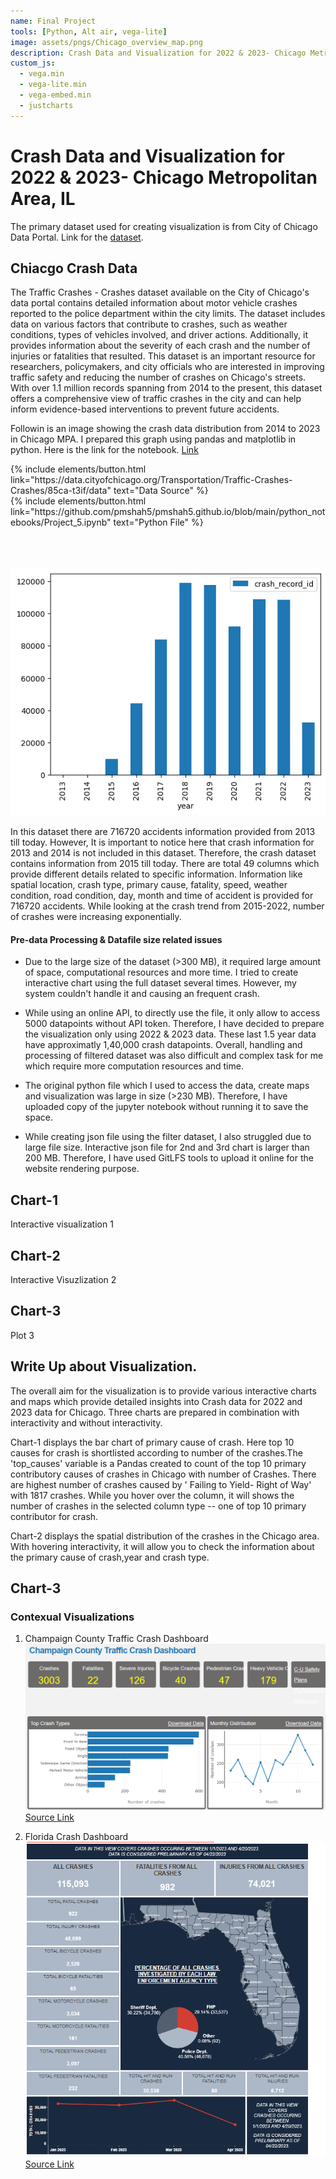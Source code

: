 ```yaml
---
name: Final Project
tools: [Python, Alt air, vega-lite]
image: assets/pngs/Chicago_overview_map.png
description: Crash Data and Visualization for 2022 & 2023- Chicago Metropolitan Area. Image source- commons.wikimedia.org
custom_js:
  - vega.min
  - vega-lite.min
  - vega-embed.min
  - justcharts
---
```



# Crash Data and Visualization for 2022 & 2023- Chicago Metropolitan Area, IL

The primary dataset used for creating visualization is from City of Chicago Data Portal. Link for the [dataset](https://data.cityofchicago.org/Transportation/Traffic-Crashes-Crashes/85ca-t3if).


## Chiacgo Crash Data

The Traffic Crashes - Crashes dataset available on the City of Chicago's data portal contains detailed information about motor vehicle crashes reported to the police department within the city limits. The dataset includes data on various factors that contribute to crashes, such as weather conditions, types of vehicles involved, and driver actions. Additionally, it provides information about the severity of each crash and the number of injuries or fatalities that resulted. This dataset is an important resource for researchers, policymakers, and city officials who are interested in improving traffic safety and reducing the number of crashes on Chicago's streets. With over 1.1 million records spanning from 2014 to the present, this dataset offers a comprehensive view of traffic crashes in the city and can help inform evidence-based interventions to prevent future accidents.

Followin is an image showing the crash data distribution from 2014 to 2023 in Chicago MPA. I prepared this graph using pandas and matplotlib in python. Here is the link for the notebook. [Link](https://github.com/pmshah5/pmshah5.github.io/blob/main/python_notebooks/Project_5.ipynb)

<div class="left">
{% include elements/button.html link="https://data.cityofchicago.org/Transportation/Traffic-Crashes-Crashes/85ca-t3if/data" text="Data Source" %}
</div>

<div class="right">
{% include elements/button.html link="https://github.com/pmshah5/pmshah5.github.io/blob/main/python_notebooks/Project_5.ipynb" text="Python File" %}
</div>
<br>
<br>
<br>

![Crash Data Distribution 2013-2023, Chicago MPA](/assets/pngs/crash_1.png)

In this dataset there are 716720 accidents information provided from 2013 till today. However, It is important to notice here that crash information for 2013 and 2014 is not included in this dataset. Therefore, the crash dataset contains information from 2015 till today. There are total 49 columns which provide different details related to specific information. Information like spatial location, crash type, primary cause, fatality, speed, weather condition, road condition, day, month and time of accident is provided for 716720 accidents. 
While looking at the crash trend from 2015-2022, number of crashes were increasing exponentially. 

#### Pre-data Processing & Datafile size related issues

- Due to the large size of the dataset (>300 MB), it required large amount of space, computational resources and more time. I tried to create interactive chart using the full dataset several times. However, my system couldn't handle it and causing an frequent crash. 

- While using an online API, to directly use the file, it only allow to access 5000 datapoints without API token. Therefore, I have decided to prepare the visualization only using 2022 & 2023 data. These last 1.5 year data have approximatly 1,40,000 crash datapoints. Overall, handling and processing of filtered dataset was also difficult and complex task for me which require more computation resources and time. 

- The original python file which I used to access the data, create maps and visualization was large in size (>230 MB). Therefore, I have uploaded copy of the jupyter notebook without running it to save the space.

- While creating json file using the filter dataset, I also struggled due to large file size. Interactive json file for 2nd and 3rd chart is larger than 200 MB. Therefore, I have used GitLFS tools to upload it online for the website rendering purpose.

## Chart-1


Interactive visualization 1

<vegachart schema-url="{{ site.baseurl }}/assets/json/new_fp_1.json" style="width: 100%"></vegachart>


## Chart-2

Interactive Visuzlization 2

<vegachart schema-url="{{ site.baseurl }}/assets/json/new_fp_2.json" style="width: 100%"></vegachart>

## Chart-3


Plot 3

<vegachart schema-url="{{ site.baseurl }}/assets/json/new_fp_3.json" style="width: 100%"></vegachart>



## Write Up about Visualization.

The overall aim for the visualization is to provide various interactive charts and maps which provide detailed insights into Crash data for 2022 and 2023 data for Chicago. Three charts are prepared in combination with interactivity and without interactivity. 

Chart-1 displays the bar chart of primary cause of crash. Here top 10 causes for crash is shortlisted according to number of the crashes.The 'top_causes' variable is a Pandas created to count of the top 10 primary contributory causes of crashes in Chicago with number of Crashes. There are highest number of crashes caused by ' Failing to Yield- Right of Way' with 1817 crashes. While you hover over the column, it will shows the number of crashes in the selected column type -- one of top 10 primary contributor for crash.

Chart-2 displays the spatial distribution of the crashes in the Chicago area. With hovering interactivity, it will allow you to check the information about the primary cause of crash,year and crash type.
   

## Chart-3

### Contexual Visualizations

1. Champaign County Traffic Crash Dashboard
![Traffic Crash Dashboard, Champaign County](/assets/pngs/fld.png)
[Source Link](https://crashdashboard.ccrpc.org/)

2. Florida Crash Dashboard
![Traffic Crash Dashboard, Florida State](/assets/pngs/Champ_dashboard.png)
[Source Link](https://www.flhsmv.gov/traffic-crash-reports/crash-dashboard/)

